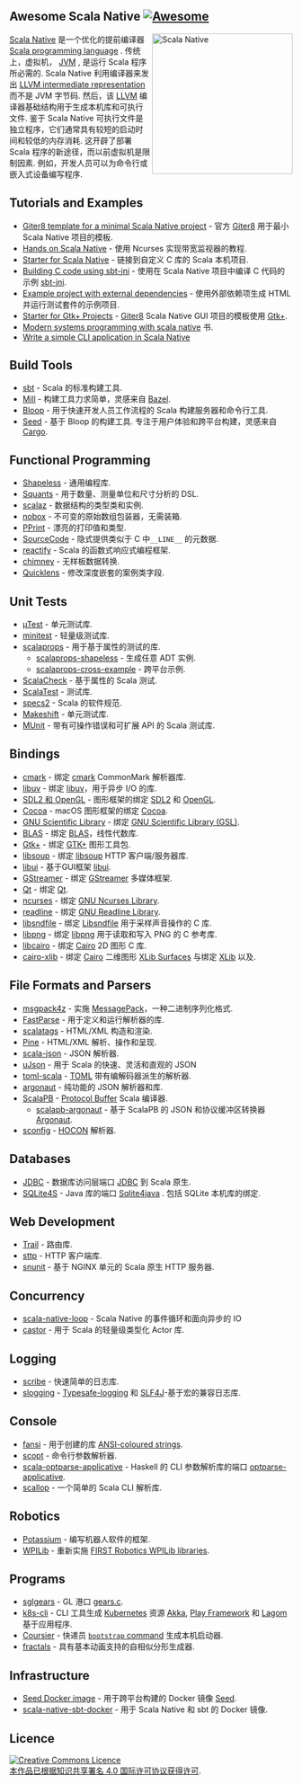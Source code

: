 <div class="github-widget" data-repo="tindzk/awesome-scala-native"></div>

## Awesome Scala Native [![Awesome](https://awesome.re/badge.svg)](https://awesome.re)
<a href="http://www.scala-native.org/"><img alt="Scala Native" align="right" width="250" height="250" src="https://raw.githubusercontent.com/tindzk/awesome-scala-native/master/logo.png"></a>

[Scala Native](http://www.scala-native.org/) 是一个优化的提前编译器 [Scala programming language](https://www.scala-lang.org/) . 传统上，虚拟机， [JVM](https://en.wikipedia.org/wiki/Java_virtual_machine) , 是运行 Scala 程序所必需的.  Scala Native 利用编译器来发出 [LLVM intermediate representation](http://llvm.org/docs/LangRef.html) 而不是 JVM 字节码. 然后，该 [LLVM](http://llvm.org/) 编译器基础结构用于生成本机库和可执行文件. 鉴于 Scala Native 可执行文件是独立程序，它们通常具有较短的启动时间和较低的内存消耗. 这开辟了部署 Scala 程序的新途径，而以前虚拟机是限制因素. 例如，开发人员可以为命令行或嵌入式设备编写程序.


## Tutorials and Examples
* [Giter8 template for a minimal Scala Native project](https://github.com/scala-native/scala-native.g8) - 官方 [Giter8](http://www.foundweekends.org/giter8/) 用于最小 Scala Native 项目的模板.
* [Hands on Scala Native](https://github.com/MasseGuillaume/hands-on-scala-native) - 使用 Ncurses 实现带宽监视器的教程.
* [Starter for Scala Native](https://github.com/GnaneshKunal/scala-native-starter) - 链接到自定义 C 库的 Scala 本机项目.
* [Building C code using sbt-jni](https://github.com/nadavwr/scala-native-sbt-jni-example) - 使用在 Scala Native 项目中编译 C 代码的示例 [sbt-jni](https://github.com/jodersky/sbt-jni).
* [Example project with external dependencies](https://github.com/lihaoyi/scala-native-example-app) - 使用外部依赖项生成 HTML 并运行测试套件的示例项目.
* [Starter for Gtk+ Projects](https://github.com/jokade/scalanative-gtk-seed.g8) - [Giter8](http://www.foundweekends.org/giter8/) Scala Native GUI 项目的模板使用 [Gtk+](https://developer.gnome.org/gtk3/stable/index.html).
* [Modern systems programming with scala native](https://pragprog.com/titles/rwscala/modern-systems-programming-with-scala-native/) 书.
* [Write a simple CLI application in Scala Native](https://github.com/ItoYo16u/prettytable-native)
## Build Tools
* [sbt](https://www.scala-sbt.org/) - Scala 的标准构建工具.
* [Mill](https://github.com/lihaoyi/mill) - 构建工具力求简单，灵感来自 [Bazel](https://www.bazel.build/).
* [Bloop](https://github.com/scalacenter/bloop) - 用于快速开发人员工作流程的 Scala 构建服务器和命令行工具.
* [Seed](https://github.com/tindzk/seed)  - 基于 Bloop 的构建工具. 专注于用户体验和跨平台构建，灵感来自 [Cargo](https://github.com/rust-lang/cargo).

## Functional Programming
* [Shapeless](https://github.com/milessabin/shapeless) - 通用编程库.
* [Squants](https://github.com/typelevel/squants) - 用于数量、测量单位和尺寸分析的 DSL.
* [scalaz](https://github.com/scalaz/scalaz) - 数据结构的类型类和实例.
* [nobox](https://github.com/xuwei-k/nobox) - 不可变的原始数组包装器，无需装箱.
* [PPrint](https://github.com/lihaoyi/PPrint) - 漂亮的打印值和类型.
* [SourceCode](https://github.com/lihaoyi/sourcecode) - 隐式提供类似于 C 中`__LINE__` 的元数据.
* [reactify](https://github.com/outr/reactify) - Scala 的函数式响应式编程框架.
* [chimney](https://github.com/scalalandio/chimney) - 无样板数据转换.
* [Quicklens](https://github.com/softwaremill/quicklens) - 修改深度嵌套的案例类字段.

## Unit Tests
* [µTest](https://github.com/lihaoyi/utest) - 单元测试库.
* [minitest](https://github.com/monix/minitest) - 轻量级测试库.
* [scalaprops](https://github.com/scalaprops/scalaprops) - 用于基于属性的测试的库.
  * [scalaprops-shapeless](https://github.com/scalaprops/scalaprops-shapeless) - 生成任意 ADT 实例.
  * [scalaprops-cross-example](https://github.com/scalaprops/scalaprops-cross-example) - 跨平台示例.
* [ScalaCheck](https://github.com/typelevel/scalacheck) - 基于属性的 Scala 测试.
* [ScalaTest](https://github.com/scalatest/scalatest) - 测试库.
* [specs2](https://github.com/etorreborre/specs2) - Scala 的软件规范.
* [Makeshift](https://github.com/nadavwr/makeshift) - 单元测试库.
* [MUnit](https://github.com/scalameta/munit) - 带有可操作错误和可扩展 API 的 Scala 测试库.

## Bindings
* [cmark](https://github.com/sparsetech/cmark-scala) - 绑定 [cmark](https://github.com/commonmark/cmark) CommonMark 解析器库.
* [libuv](https://github.com/TimothyKlim/scala-native-libuv) - 绑定 [libuv](https://github.com/libuv/libuv)，用于异步 I/O 的库.
* [SDL2 和 OpenGL](https://github.com/regb/scalanative-graphics-bindings) - 图形框架的绑定 [SDL2](https://www.libsdl.org/) 和 [OpenGL](https://www.opengl.org).
* [Cocoa](https://github.com/jokade/scalanative-cocoa) - macOS 图形框架的绑定 [Cocoa](https://en.wikipedia.org/wiki/Cocoa_(API)).
* [GNU Scientific Library](https://github.com/ruivieira/scala-gsl) - 绑定 [GNU Scientific Library (GSL)](https://www.gnu.org/software/gsl).
* [BLAS](https://github.com/ekrich/sblas) - 绑定 [BLAS](http://www.netlib.org/blas/)，线性代数库.
* [Gtk+](https://github.com/jokade/scalanative-gtk) - 绑定 [GTK+](https://www.gtk.org/) 图形工具包.
* [libsoup](https://github.com/jokade/scalanative-libsoup) - 绑定 [libsoup](https://wiki.gnome.org/Projects/libsoup) HTTP 客户端/服务器库.
* [libui](https://github.com/lolgab/scalaui) - 基于GUI框架 [libui](https://github.com/andlabs/libui).
* [GStreamer](https://github.com/jokade/scalanative-gstreamer) - 绑定 [GStreamer](https://gstreamer.freedesktop.org) 多媒体框架.
* [Qt](https://github.com/jokade/scalanative-qt5) - 绑定 [Qt](https://www.qt.io).
* [ncurses](https://github.com/edadma/ncurses) - 绑定 [GNU Ncurses Library](https://www.gnu.org/software/ncurses/).
* [readline](https://github.com/edadma/readline) - 绑定 [GNU Readline Library](https://www.gnu.org/software/readline/).
* [libsndfile](https://github.com/edadma/libsndfile) - 绑定 [Libsndfile](https://tiswww.cwru.edu/php/chet/libsndfile/rltop.html) 用于采样声音操作的 C 库.
* [libpng](https://github.com/edadma/libpng) - 绑定 [libpng](http://www.libpng.org/) 用于读取和写入 PNG 的 C 参考库.
* [libcairo](https://github.com/edadma/libcairo) - 绑定 [Cairo](https://www.cairographics.org/) 2D 图形 C 库.
* [cairo-xlib](https://github.com/edadma/cairo-xlib) - 绑定 [Cairo](https://www.cairographics.org/) 二维图形 [XLib Surfaces](https://www.cairographics.org/manual/cairo-XLib-Surfaces.html) 与绑定 [XLib](https://www.x.org/releases/current/doc/libX11/libX11/libX11.html) 以及.

## File Formats and Parsers
* [msgpack4z](https://github.com/msgpack4z/msgpack4z-native) - 实施 [MessagePack](https://msgpack.org/)，一种二进制序列化格式.
* [FastParse](https://github.com/lihaoyi/fastparse) - 用于定义和运行解析器的库.
* [scalatags](https://github.com/lihaoyi/scalatags) - HTML/XML 构造和渲染.
* [Pine](https://github.com/sparsetech/pine) - HTML/XML 解析、操作和呈现.
* [scala-json](https://github.com/MediaMath/scala-json) - JSON 解析器.
* [uJson](http://www.lihaoyi.com/upickle/#uJson) - 用于 Scala 的快速、灵活和直观的 JSON
* [toml-scala](https://github.com/sparsetech/toml-scala) - [TOML](https://github.com/toml-lang/toml) 带有编解码器派生的解析器.
* [argonaut](https://github.com/argonaut-io/argonaut) - 纯功能的 JSON 解析器和库.
* [ScalaPB](https://github.com/scalapb/ScalaPB) - [Protocol Buffer](https://developers.google.com/protocol-buffers/) Scala 编译器.
  * [scalapb-argonaut](https://github.com/scalapb-json/scalapb-argonaut) - 基于 ScalaPB 的 JSON 和协议缓冲区转换器 [Argonaut](http://argonaut.io).
* [sconfig](https://github.com/ekrich/sconfig) - [HOCON](https://github.com/ekrich/sconfig/blob/master/docs/original/HOCON.md) 解析器.

## Databases
* [JDBC](https://github.com/jokade/scalanative-jdbc) - 数据库访问层端口 [JDBC](https://en.wikipedia.org/wiki/Java_Database_Connectivity) 到 Scala 原生.
* [SQLite4S](https://github.com/david-bouyssie/sqlite4s) - Java 库的端口 [Sqlite4java](https://bitbucket.org/almworks/sqlite4java) . 包括 SQLite 本机库的绑定.

## Web Development
* [Trail](https://github.com/sparsetech/trail) - 路由库.
* [sttp](https://github.com/softwaremill/sttp) - HTTP 客户端库.
* [snunit](https://github.com/lolgab/snunit) - 基于 NGINX 单元的 Scala 原生 HTTP 服务器.

## Concurrency
* [scala-native-loop](https://github.com/scala-native/scala-native-loop) - Scala Native 的事件循环和面向异步的 IO
* [castor](https://github.com/lihaoyi/castor) - 用于 Scala 的轻量级类型化 Actor 库.

## Logging
* [scribe](https://github.com/outr/scribe) - 快速简单的日志库.
* [slogging](https://github.com/jokade/slogging) - [Typesafe-logging](https://github.com/lightbend/scala-logging) 和 [SLF4J](https://www.slf4j.org/)-基于宏的兼容日志库.

## Console
* [fansi](https://github.com/lihaoyi/fansi) - 用于创建的库 [ANSI-coloured strings](https://en.wikipedia.org/wiki/ANSI_escape_code).
* [scopt](https://github.com/scopt/scopt) - 命令行参数解析器.
* [scala-optparse-applicative](https://github.com/xuwei-k/optparse-applicative) - Haskell 的 CLI 参数解析库的端口 [optparse-applicative](https://hackage.haskell.org/package/optparse-applicative).
* [scallop](https://github.com/scallop/scallop) - 一个简单的 Scala CLI 解析库.

## Robotics
* [Potassium](https://github.com/Team846/potassium) - 编写机器人软件的框架.
* [WPILib](https://github.com/Team846/scala-native-wpilib) - 重新实施 [FIRST Robotics WPILib libraries](http://first.wpi.edu/FRC/roborio/release/docs/java/).

## Programs
* [sglgears](https://github.com/Milyardo/sglgears) - GL 港口 [gears.c](https://github.com/JoakimSoderberg/mesademos/blob/master/src/xdemos/glxgears.c).
* [k8s-cli](https://github.com/fsat/k8s-cli) - CLI 工具生成 [Kubernetes](https://kubernetes.io/) 资源 [Akka](https://akka.io/), [Play Framework](https://www.playframework.com/) 和 [Lagom](https://www.lagomframework.com/)基于应用程序.
* [Coursier](https://github.com/coursier/coursier) - 快递员 [`bootstrap` command](https://get-coursier.io/docs/cli-native-bootstrap) 生成本机启动器.
* [fractals](https://github.com/Rusty-Bike/fractals) - 具有基本动画支持的自相似分形生成器.
## Infrastructure
* [Seed Docker image](https://hub.docker.com/r/tindzk/seed/tags) - 用于跨平台构建的 Docker 镜像 [Seed](https://github.com/tindzk/seed).
* [scala-native-sbt-docker](https://github.com/ScalaWilliam/scala-native-sbt-docker) - 用于 Scala Native 和 sbt 的 Docker 镜像.

## Licence
<a rel="licence" href="http://creativecommons.org/licenses/by/4.0/"><img alt="Creative Commons Licence" style="border-width:0" src="https://mirrors.creativecommons.org/presskit/buttons/88x31/svg/by.svg" /><br />本作品已根据<a rel="licence" href="http://creativecommons.org/licenses/by/4.0/">知识共享署名 4.0 国际许可协议获得许可</a>.
